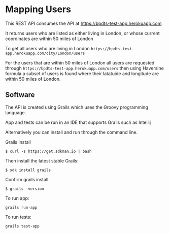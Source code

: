 # Mapping Users

This REST API consumes the API at https://bpdts-test-app.herokuapp.com

It returns users who are listed as either living in London, or whose current coordinates are within 50 miles of London

To get all users who are living in London  `https://bpdts-test-app.herokuapp.com/city/London/users`

For the users that are within 50 miles of London all users are requested through `https://bpdts-test-app.herokuapp.com/users` then using Haversine formula a subset of users is found where their latatuide and longitude are within 50 miles of London.

## Software

The API is created using Grails which uses the Groovy programming language.

App and tests can be run in an IDE that supports Grails such as Intellij 

Alternatively you can install and run through the command line. 

Grails install

`$ curl -s https://get.sdkman.io | bash`

Then install the latest stable Grails:

`$ sdk install grails`

Confirm grails install

`$ grails -version`

To run app:

`grails run-app`

To run tests:

`grails test-app`